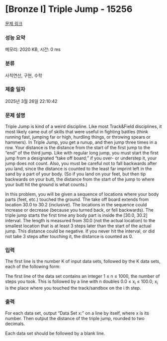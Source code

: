 # [Bronze I] Triple Jump - 15256 

[문제 링크](https://www.acmicpc.net/problem/15256) 

### 성능 요약

메모리: 2020 KB, 시간: 0 ms

### 분류

사칙연산, 구현, 수학

### 제출 일자

2025년 3월 26일 22:10:42

### 문제 설명

<p>Triple Jump is kind of a weird discipline. Like most Track&Field disciplines, it most likely came out of skills that were useful in fighting battles (think running fast, jumping far or high, hurdling things, or throwing spears or hammers). In Triple Jump, you get a runup, and then jump three times in a row. Your distance is the distance from the start of the first jump to the “end” of the third jump. Like with regular long jump, you must start the first jump from a designated “take off board;” if you over- or understep it, your jump does not count. Also, you must be careful not to fall backwards after you land, since the distance is counted to the least far imprint left in the sand by a part of your body. (So if you land on your feet, but then tip backwards on your butt, the distance from the start of the jump to where your butt hit the ground is what counts.)</p>

<p>In this problem, you will be given a sequence of locations where your body parts (feet, etc.) touched the ground. The take off board extends from location 30.0 to 30.2 (inclusive). The locations in the sequence could increase or decrease (because you turned back, or fell backwards). The triple jump starts the first time any body part is inside the [30.0, 30.2] interval. The length is measured from 30.0 (not the actual location) to the smallest location that is at least 3 steps later than the start of the actual jump. This distance could be negative. If you never hit the interval, or did not take 3 steps after touching it, the distance is counted as 0.</p>

### 입력 

 <p>The first line is the number K of input data sets, followed by the K data sets, each of the following form:</p>

<p>The first line of the data set contains an integer 1 ≤ n ≤ 1000, the number of steps you took. This is followed by a line with n doubles 0.0 ≤ x<sub>i</sub> ≤ 100.0; x<sub>i</sub> is the place where you touched the track/sandbox on the i th step.</p>

### 출력 

 <p>For each data set, output “Data Set x:” on a line by itself, where x is its number. Then output the distance of the triple jump, rounded to two decimals.</p>

<p>Each data set should be followed by a blank line.</p>

